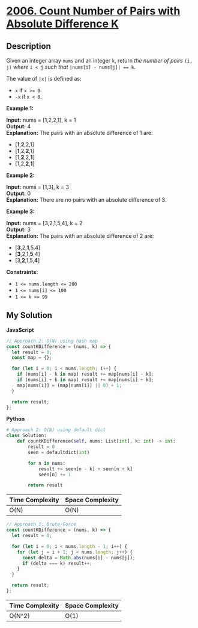 # [2006. Count Number of Pairs with Absolute Difference K](https://leetcode.com/problems/count-number-of-pairs-with-absolute-difference-k)

## Description

Given an integer array `nums` and an integer `k`, return _the number of pairs_ `(i, j)` _where_ `i < j` _such that_ `|nums[i] - nums[j]| == k`.

The value of `|x|` is defined as:

- `x` if `x >= 0`.
- `-x` if `x < 0`.

**Example 1:**

**Input:** nums = [1,2,2,1], k = 1  
**Output:** 4  
**Explanation:** The pairs with an absolute difference of 1 are:

- [**1**,**2**,2,1]
- [**1**,2,**2**,1]
- [1,**2**,2,**1**]
- [1,2,**2**,**1**]

**Example 2:**

**Input:** nums = [1,3], k = 3  
**Output:** 0  
**Explanation:** There are no pairs with an absolute difference of 3.

**Example 3:**

**Input:** nums = [3,2,1,5,4], k = 2  
**Output:** 3  
**Explanation:** The pairs with an absolute difference of 2 are:

- [**3**,2,**1**,5,4]
- [**3**,2,1,**5**,4]
- [3,**2**,1,5,**4**]

**Constraints:**

- `1 <= nums.length <= 200`
- `1 <= nums[i] <= 100`
- `1 <= k <= 99`

## My Solution

**JavaScript**

```js
// Approach 2: O(N) using hash map
const countKDifference = (nums, k) => {
  let result = 0;
  const map = {};

  for (let i = 0; i < nums.length; i++) {
    if (nums[i] - k in map) result += map[nums[i] - k];
    if (nums[i] + k in map) result += map[nums[i] + k];
    map[nums[i]] = (map[nums[i]] || 0) + 1;
  }

  return result;
};
```

**Python**

```py
# Approach 2: O(N) using default dict
class Solution:
    def countKDifference(self, nums: List[int], k: int) -> int:
        result = 0
        seen = defaultdict(int)

        for n in nums:
            result += seen[n - k] + seen[n + k]
            seen[n] += 1

        return result
```

| Time Complexity | Space Complexity |
| --------------- | ---------------- |
| O(N)            | O(N)             |

```js
// Approach 1: Brute-Force
const countKDifference = (nums, k) => {
  let result = 0;

  for (let i = 0; i < nums.length - 1; i++) {
    for (let j = i + 1; j < nums.length; j++) {
      const delta = Math.abs(nums[i] - nums[j]);
      if (delta === k) result++;
    }
  }

  return result;
};
```

| Time Complexity | Space Complexity |
| --------------- | ---------------- |
| O(N^2)          | O(1)             |
